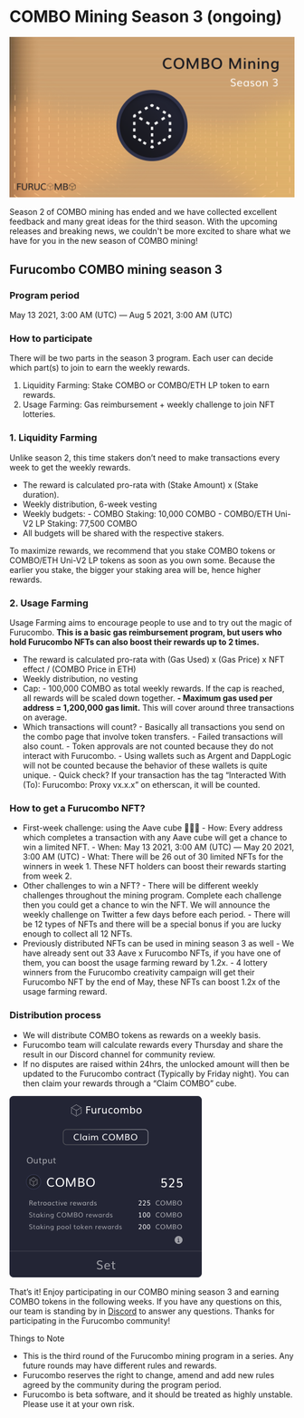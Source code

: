 # COMBO Mining Season 3 \(ongoing\)



![](../../.gitbook/assets/combo-season-3.png)

Season 2 of COMBO mining has ended and we have collected excellent feedback and many great ideas for the third season. With the upcoming releases and breaking news, we couldn't be more excited to share what we have for you in the new season of COMBO mining!

## Furucombo COMBO mining season 3

### **Program period**

May 13 2021, 3:00 AM \(UTC\) — Aug 5 2021, 3:00 AM \(UTC\)

### **How to participate**

There will be two parts in the season 3 program. Each user can decide which part\(s\) to join to earn the weekly rewards.

1. Liquidity Farming: Stake COMBO or COMBO/ETH LP token to earn rewards.
2. Usage Farming: Gas reimbursement + weekly challenge to join NFT lotteries.

### 1. Liquidity Farming

Unlike season 2, this time stakers don’t need to make transactions every week to get the weekly rewards.

* The reward is calculated pro-rata with \(Stake Amount\) x \(Stake duration\).
* Weekly distribution, 6-week vesting
* Weekly budgets: - COMBO Staking: 10,000 COMBO - COMBO/ETH Uni-V2 LP Staking: 77,500 COMBO
* All budgets will be shared with the respective stakers.

To maximize rewards, we recommend that you stake COMBO tokens or COMBO/ETH Uni-V2 LP tokens as soon as you own some. Because the earlier you stake, the bigger your staking area will be, hence higher rewards.

### 2. Usage Farming

Usage Farming aims to encourage people to use and to try out the magic of Furucombo. **This is a basic gas reimbursement program, but users who hold Furucombo NFTs can also boost their rewards up to 2 times.**

* The reward is calculated pro-rata with \(Gas Used\) x \(Gas Price\) x NFT effect / \(COMBO Price in ETH\)
* Weekly distribution, no vesting
* Cap: - 100,000 COMBO as total weekly rewards. If the cap is reached, all rewards will be scaled down together. **- Maximum gas used per address = 1,200,000 gas limit.** This will cover around three transactions on average.
* Which transactions will count? - Basically all transactions you send on the combo page that involve token transfers. - Failed transactions will also count. - Token approvals are not counted because they do not interact with Furucombo. - Using wallets such as Argent and DappLogic will not be counted because the behavior of these wallets is quite unique. - Quick check? If your transaction has the tag “Interacted With \(To\): Furucombo: Proxy vx.x.x” on etherscan, it will be counted.

### **How to get a Furucombo NFT?**

* First-week challenge: using the Aave cube 👻👻👻 - How: Every address which completes a transaction with any Aave cube will get a chance to win a limited NFT. - When: May 13 2021, 3:00 AM \(UTC\) — May 20 2021, 3:00 AM \(UTC\) - What: There will be 26 out of 30 limited NFTs for the winners in week 1. These NFT holders can boost their rewards starting from week 2.
* Other challenges to win a NFT? - There will be different weekly challenges throughout the mining program. Complete each challenge then you could get a chance to win the NFT. We will announce the weekly challenge on Twitter a few days before each period. - There will be 12 types of NFTs and there will be a special bonus if you are lucky enough to collect all 12 NFTs.
* Previously distributed NFTs can be used in mining season 3 as well - We have already sent out 33 Aave x Furucombo NFTs, if you have one of them, you can boost the usage farming reward by 1.2x. - 4 lottery winners from the Furucombo creativity campaign will get their Furucombo NFT by the end of May, these NFTs can boost 1.2x of the usage farming reward.

### Distribution process

* We will distribute COMBO tokens as rewards on a weekly basis.
* Furucombo team will calculate rewards every Thursday and share the result in our Discord channel for community review.
* If no disputes are raised within 24hrs, the unlocked amount will then be updated to the Furucombo contract \(Typically by Friday night\). You can then claim your rewards through a “Claim COMBO” cube.

![](../../.gitbook/assets/0_fdxp6gipd57mvifs.png)



That’s it! Enjoy participating in our COMBO mining season 3 and earning COMBO tokens in the following weeks. If you have any questions on this, our team is standing by in [Discord](https://discord.furucombo.app/) to answer any questions. Thanks for participating in the Furucombo community!

Things to Note

* This is the third round of the Furucombo mining program in a series. Any future rounds may have different rules and rewards.
* Furucombo reserves the right to change, amend and add new rules agreed by the community during the program period.
* Furucombo is beta software, and it should be treated as highly unstable. Please use it at your own risk.

